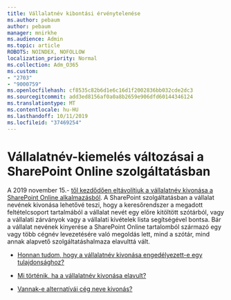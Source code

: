 ```yaml
---
title: Vállalatnév kibontási érvénytelenése
ms.author: pebaum
author: pebaum
manager: mnirkhe
ms.audience: Admin
ms.topic: article
ROBOTS: NOINDEX, NOFOLLOW
localization_priority: Normal
ms.collection: Adm_O365
ms.custom:
- "2703"
- "9000759"
ms.openlocfilehash: cf8535c82b6d1e6c16d1f2002836bb032cde2dc3
ms.sourcegitcommit: add3ed8156af0a0a8b2659e906dfd60144346124
ms.translationtype: MT
ms.contentlocale: hu-HU
ms.lasthandoff: 10/11/2019
ms.locfileid: "37469254"
---
```

# <a name="changes-to-company-name-extraction-in-sharepoint-online"></a>Vállalatnév-kiemelés változásai a SharePoint Online szolgáltatásban

A 2019 november 15.- [től kezdődően eltávolítjuk a vállalatnév kivonása a SharePoint Online alkalmazásból](https://docs.microsoft.com/sharepoint/changes-to-company-name-extraction-in-sharepoint-online). A SharePoint szolgáltatásban a vállalat nevének kivonása lehetővé teszi, hogy a keresőrendszer a megadott feltételcsoport tartalmából a vállalat nevét egy előre kitöltött szótárból, vagy a vállalati zárványok vagy a vállalati kivételek lista segítségével bontsa. Bár a vállalat nevének kinyerése a SharePoint Online tartalomból származó egy vagy több cégnév levezetésére való megoldás lett, mind a szótár, mind annak alapvető szolgáltatáshalmaza elavulttá vált.

- [Honnan tudom, hogy a vállalatnév kivonása engedélyezett-e egy tulajdonsághoz?](https://docs.microsoft.com/sharepoint/changes-to-company-name-extraction-in-sharepoint-online#how-do-i-know-if-company-name-extraction-is-enabled-for-a-property)

- [Mi történik, ha a vállalatnév kivonása elavult?](https://docs.microsoft.com/sharepoint/changes-to-company-name-extraction-in-sharepoint-online#what-happens-when-company-name-extraction-is-deprecated) 

- [Vannak-e alternatívái cég neve kivonás?](https://docs.microsoft.com/sharepoint/changes-to-company-name-extraction-in-sharepoint-online#are-there-alternatives-to-company-name-extraction) 